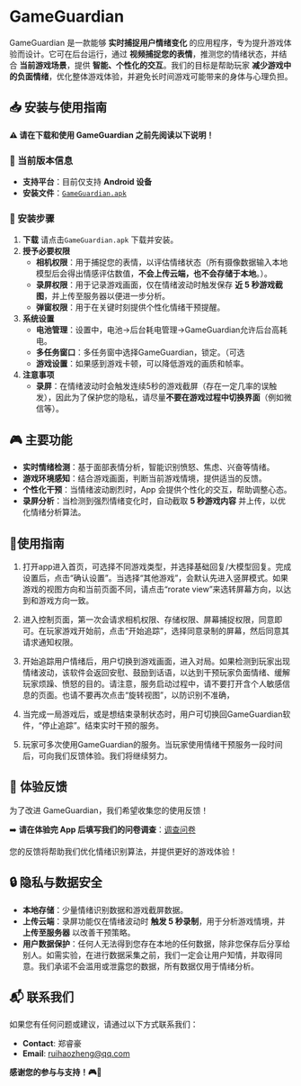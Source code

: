 # GameGuardian

GameGuardian 是一款能够 **实时捕捉用户情绪变化** 的应用程序，专为提升游戏体验而设计。它可在后台运行，通过 **视频捕捉您的表情**，推测您的情绪状态，并结合 **当前游戏场景**，提供 **智能、个性化的交互**。我们的目标是帮助玩家 **减少游戏中的负面情绪**，优化整体游戏体验，并避免长时间游戏可能带来的身体与心理负担。

## 📥 安装与使用指南

**⚠️ 请在下载和使用 GameGuardian 之前先阅读以下说明！**

### 📌 当前版本信息
- **支持平台**：目前仅支持 **Android 设备**
- **安装文件**：[`GameGuardian.apk`](https://github.com/ygao36Buffalo/GameGuardian/releases/tag/v1.3.4#)

### 📌 安装步骤
1. **下载** 请点击`GameGuardian.apk` 下载并安装。
2. **授予必要权限**
   - **相机权限**：用于捕捉您的表情，以评估情绪状态（所有摄像数据输入本地模型后会得出情感评估数值，**不会上传云端，也不会存储于本地**。）。
   - **录屏权限**：用于记录游戏画面，仅在情绪波动时触发保存 **近 5 秒游戏截图**，并上传至服务器以便进一步分析。
   - **弹窗权限**：用于在关键时刻提供个性化情绪干预提醒。
3. **系统设置**
   - **电池管理**：设置中，电池->后台耗电管理->GameGuardian允许后台高耗电。
   - **多任务窗口**：多任务窗中选择GameGuardian，锁定。（可选
   - **游戏设置**：如果感到游戏卡顿，可以降低游戏的画质和帧率。
4. **注意事项**
   - **录屏**：在情绪波动时会触发连续5秒的游戏截屏（存在一定几率的误触发），因此为了保护您的隐私，请尽量**不要在游戏过程中切换界面**（例如微信等）。


## 🎮 主要功能
- **实时情绪检测**：基于面部表情分析，智能识别愤怒、焦虑、兴奋等情绪。
- **游戏环境感知**：结合游戏画面，判断当前游戏情境，提供适当的反馈。
- **个性化干预**：当情绪波动剧烈时，App 会提供个性化的交互，帮助调整心态。
- **录屏分析**：当检测到强烈情绪变化时，自动截取 **5 秒游戏内容** 并上传，以优化情绪分析算法。

## 🧭使用指南
1. 打开app进入首页，可选择不同游戏类型，并选择基础回复/大模型回复。完成设置后，点击“确认设置”。当选择“其他游戏”，会默认先进入竖屏模式。如果游戏的视图方向和当前页面不同，请点击“rorate view”来选转屏幕方向，以达到和游戏方向一致。

2. 进入控制页面，第一次会请求相机权限、存储权限、屏幕捕捉权限，同意即可。在玩家游戏开始前，点击“开始追踪”，选择同意录制的屏幕，然后同意其请求通知权限。

3. 开始追踪用户情绪后，用户切换到游戏画面，进入对局。如果检测到玩家出现情绪波动，该软件会返回安慰、鼓励到话语，以达到干预玩家负面情绪、缓解玩家烦躁、愤怒的目的。请注意，服务启动过程中，请不要打开含个人敏感信息的页面。也请不要再次点击“旋转视图”，以防识别不准确，

4. 当完成一局游戏后，或是想结束录制状态时，用户可切换回GameGuardian软件，“停止追踪”。结束实时干预的服务。

5. 玩家可多次使用GameGuardian的服务。当玩家使用情绪干预服务一段时间后，可向我们反馈体验。我们将继续努力。

## 📝 体验反馈
为了改进 GameGuardian，我们希望收集您的使用反馈！

➡️ **请在体验完 App 后填写我们的问卷调查**：[调查问卷](https://www.wjx.cn/vm/msUKbj1.aspx#)

您的反馈将帮助我们优化情绪识别算法，并提供更好的游戏体验！

## 🔒 隐私与数据安全
- **本地存储**：少量情绪识别数据和游戏截屏数据。
- **上传云端**：录屏功能仅在情绪波动时 **触发 5 秒录制**，用于分析游戏情境，并 **上传至服务器** 以改善干预策略。
- **用户数据保护**：任何人无法得到您存在本地的任何数据，除非您保存后分享给别人。如需实验，在进行数据采集之前，我们一定会让用户知情，并取得同意。我们承诺不会滥用或泄露您的数据，所有数据仅用于情绪分析。

## 📬 联系我们
如果您有任何问题或建议，请通过以下方式联系我们：
- **Contact**: 郑睿豪
- **Email**: ruihaozheng@qq.com

**感谢您的参与与支持！🎮💙**
